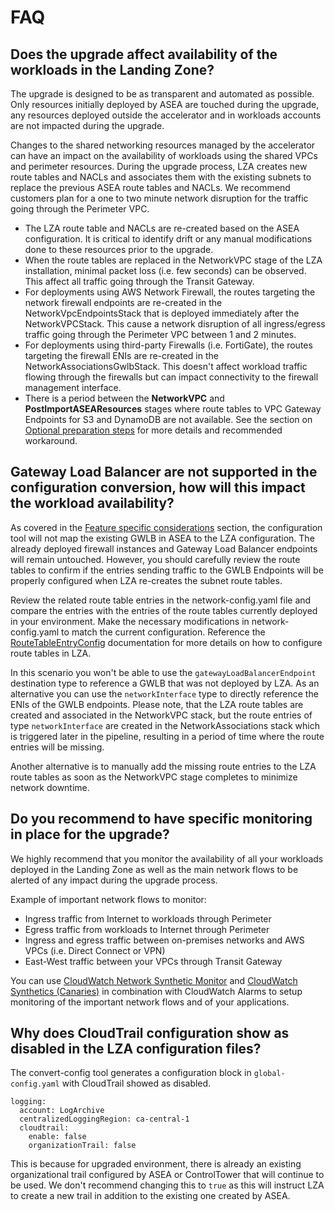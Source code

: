 # FAQ

## Does the upgrade affect availability of the workloads in the Landing Zone?

The upgrade is designed to be as transparent and automated as possible. Only resources initially deployed by ASEA are touched during the upgrade, any resources deployed outside the accelerator and in workloads accounts are not impacted during the upgrade.

Changes to the shared networking resources managed by the accelerator can have an impact on the availability of workloads using the shared VPCs and perimeter resources. During the upgrade process, LZA creates new route tables and NACLs and associates them with the existing subnets to replace the previous ASEA route tables and NACLs. We recommend customers plan for a one to two minute network disruption for the traffic going through the Perimeter VPC.

- The LZA route table and NACLs are re-created based on the ASEA configuration. It is critical to identify drift or any manual modifications done to these resources prior to the upgrade.
- When the route tables are replaced in the NetworkVPC stage of the LZA installation, minimal packet loss (i.e. few seconds) can be observed. This affect all traffic going through the Transit Gateway.
- For deployments using AWS Network Firewall, the routes targeting the network firewall endpoints are re-created in the NetworkVpcEndpointsStack that is deployed immediately after the NetworkVPCStack. This cause a network disruption of all ingress/egress traffic going through the Perimeter VPC between 1 and 2 minutes.
- For deployments using third-party Firewalls (i.e. FortiGate), the routes targeting the firewall ENIs are re-created in the NetworkAssociationsGwlbStack. This doesn't affect workload traffic flowing through the firewalls but can impact connectivity to the firewall management interface.
- There is a period between the **NetworkVPC** and **PostImportASEAResources** stages where route tables to VPC Gateway Endpoints for S3 and DynamoDB are not available. See the section on [Optional preparation steps](./upgrade/optional-steps.md#configure-interface-endpoints-for-s3-and-dynamodb) for more details and recommended workaround.

## Gateway Load Balancer are not supported in the configuration conversion, how will this impact the workload availability?

As covered in the [Feature specific considerations](./comparison/feature-specific-considerations.md#gateway-load-balancer) section, the configuration tool will not map the existing GWLB in ASEA to the LZA configuration. The already deployed firewall instances and Gateway Load Balancer endpoints will remain untouched. However, you should carefully review the route tables to confirm if the entries sending traffic to the GWLB Endpoints will be properly configured when LZA re-creates the subnet route tables.

Review the related route table entries in the network-config.yaml file and compare the entries with the entries of the route tables currently deployed in your environment. Make the necessary modifications in network-config.yaml to match the current configuration. Reference the [RouteTableEntryConfig](https://awslabs.github.io/landing-zone-accelerator-on-aws/latest/typedocs/latest/interfaces/___packages__aws_accelerator_config_lib_models_network_config.IRouteTableEntryConfig.html) documentation for more details on how to configure route tables in LZA.

In this scenario you won't be able to use the `gatewayLoadBalancerEndpoint` destination type to reference a GWLB that was not deployed by LZA. As an alternative you can use the `networkInterface` type to directly reference the ENIs of the GWLB endpoints. Please note, that the LZA route tables are created and associated in the NetworkVPC stack, but the route entries of type `networkInterface` are created in the NetworkAssociations stack which is triggered later in the pipeline, resulting in a period of time where the route entries will be missing.

Another alternative is to manually add the missing route entries to the LZA route tables as soon as the NetworkVPC stage completes to minimize network downtime.


## Do you recommend to have specific monitoring in place for the upgrade?

We highly recommend that you monitor the availability of all your workloads deployed in the Landing Zone as well as the main network flows to be alerted of any impact during the upgrade process.

Example of important network flows to monitor:

- Ingress traffic from Internet to workloads through Perimeter
- Egress traffic from workloads to Internet through Perimeter
- Ingress and egress traffic between on-premises networks and AWS VPCs (i.e. Direct Connect or VPN)
- East-West traffic between your VPCs through Transit Gateway

You can use [CloudWatch Network Synthetic Monitor](https://docs.aws.amazon.com/AmazonCloudWatch/latest/monitoring/what-is-network-monitor.html) and [CloudWatch Synthetics (Canaries)](https://docs.aws.amazon.com/AmazonCloudWatch/latest/monitoring/CloudWatch_Synthetics_Canaries.html) in combination with CloudWatch Alarms to setup monitoring of the important network flows and of your applications.


## Why does CloudTrail configuration show as disabled in the LZA configuration files?

The convert-config tool generates a configuration block in `global-config.yaml` with CloudTrail showed as disabled.

```
logging:
  account: LogArchive
  centralizedLoggingRegion: ca-central-1
  cloudtrail:
    enable: false
    organizationTrail: false

```

This is because for upgraded environment, there is already an existing organizational trail configured by ASEA or ControlTower that will continue to be used. We don't recommend changing this to `true` as this will instruct LZA to create a new trail in addition to the existing one created by ASEA.